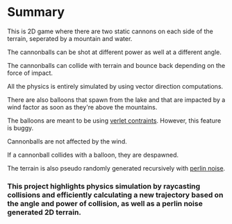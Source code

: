 # Summary

This is 2D game where there are two static cannons on each side of the terrain, seperated by a mountain and water.

The cannonballs can be shot at different power as well at a different angle.

The cannonballs can collide with terrain and bounce back depending on the force of impact. 

All the physics is entirely simulated by using vector direction computations.

There are also balloons that spawn from the lake and that are impacted by a wind factor as soon as they're above the mountains.

The balloons are meant to be using [verlet contraints](https://en.wikipedia.org/wiki/Verlet_integration). However, this feature is buggy.

Cannonballs are not affected by the wind.

If a cannonball collides with a balloon, they are despawned.

The terrain is also pseudo randomly generated recursively with [perlin noise](https://en.wikipedia.org/wiki/Perlin_noise).

### This project highlights physics simulation by raycasting collisions and efficiently calculating a new trajectory based on the angle and power of collision, as well as a perlin noise generated 2D terrain.
